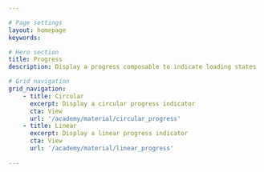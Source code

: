 ```yaml
---

# Page settings
layout: homepage
keywords:

# Hero section
title: Progress
description: Display a progress composable to indicate loading states

# Grid navigation
grid_navigation:
    - title: Circular
      excerpt: Display a circular progress indicator
      cta: View
      url: '/academy/material/circular_progress'
    - title: Linear
      excerpt: Display a linear progress indicator
      cta: View
      url: '/academy/material/linear_progress'
      
---
```


